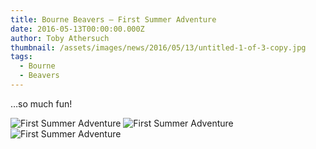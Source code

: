```yaml
---
title: Bourne Beavers – First Summer Adventure
date: 2016-05-13T00:00:00.000Z
author: Toby Athersuch
thumbnail: /assets/images/news/2016/05/13/untitled-1-of-3-copy.jpg
tags:
  - Bourne
  - Beavers
---
```


…so much fun!

![First Summer Adventure](/assets/images/news/2016/05/13/untitled-1-of-3-copy.jpg)
![First Summer Adventure](/assets/images/news/2016/05/13/untitled-2-of-3-copy.jpg)
![First Summer Adventure](/assets/images/news/2016/05/13/untitled-3-of-3-copy.jpg)